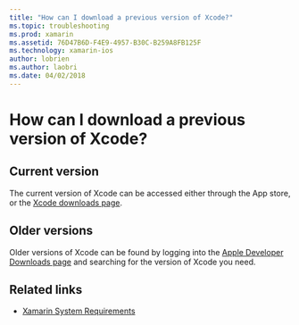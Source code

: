 ```yaml
---
title: "How can I download a previous version of Xcode?"
ms.topic: troubleshooting
ms.prod: xamarin
ms.assetid: 76D47B6D-F4E9-4957-B30C-B259A8FB125F
ms.technology: xamarin-ios
author: lobrien
ms.author: laobri
ms.date: 04/02/2018
---
```


# How can I download a previous version of Xcode?

## Current version

The current version of Xcode can be accessed either through the App store, or the [Xcode downloads page](https://developer.apple.com/xcode/downloads/).

## Older versions

Older versions of Xcode can be found by logging into the [Apple Developer Downloads page](https://developer.apple.com/downloads/) and searching for the version of Xcode you need.

## Related links
- [Xamarin System Requirements](~/cross-platform/get-started/requirements.md)
